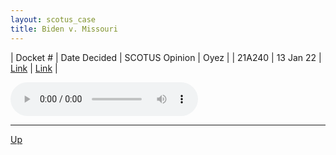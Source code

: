 ```yaml
---
layout: scotus_case
title: Biden v. Missouri
---
```


| Docket # | Date Decided | SCOTUS Opinion | Oyez |
| 21A240 | 13 Jan 22 | [Link](https://www.supremecourt.gov/opinions/21pdf/595us1r7_4315.pdf) | [Link](https://www.oyez.org/cases/2021/21A240) |

<audio controls>
   <source src='./resources/21A240.mp3' type='audio/mpeg'>
</audio>

<object data='./resources/21A240.pdf' type='application/pdf'></object>

---

[Up](./README.md)